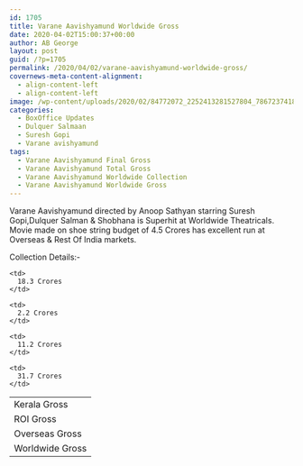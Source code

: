 ```yaml
---
id: 1705
title: Varane Aavishyamund Worldwide Gross
date: 2020-04-02T15:00:37+00:00
author: AB George
layout: post
guid: /?p=1705
permalink: /2020/04/02/varane-aavishyamund-worldwide-gross/
covernews-meta-content-alignment:
  - align-content-left
  - align-content-left
image: /wp-content/uploads/2020/02/84772072_2252413281527804_7867237418812833792_o.jpg
categories:
  - BoxOffice Updates
  - Dulquer Salmaan
  - Suresh Gopi
  - Varane avishyamund
tags:
  - Varane Aavishyamund Final Gross
  - Varane Aavishyamund Total Gross
  - Varane Aavishyamund Worldwide Collection
  - Varane Aavishyamund Worldwide Gross
---
```

 

Varane Aavishyamund directed by Anoop Sathyan starring Suresh Gopi,Dulquer Salman & Shobhana is Superhit at Worldwide Theatricals. Movie made on shoe string budget of 4.5 Crores has excellent run at Overseas & Rest Of India markets. 

Collection Details:-

<table class="wp-block-table">
  <tr>
    <td>
      Kerala Gross
    </td>
    
    <td>
      18.3 Crores
    </td>
  </tr>
  
  <tr>
    <td>
      ROI Gross
    </td>
    
    <td>
      2.2 Crores
    </td>
  </tr>
  
  <tr>
    <td>
      Overseas Gross
    </td>
    
    <td>
      11.2 Crores
    </td>
  </tr>
  
  <tr>
    <td>
      Worldwide Gross
    </td>
    
    <td>
      31.7 Crores
    </td>
  </tr>
</table>
